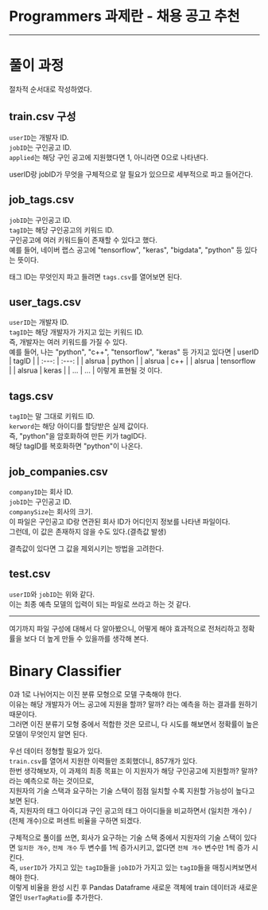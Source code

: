 # Programmers 과제란 - 채용 공고 추천

---
# 풀이 과정
절차적 순서대로 작성하였다.     

## train.csv 구성
`userID`는 개발자 ID.      
`jobID`는 구인공고 ID.      
`applied`는 해당 구인 공고에 지원했다면 1, 아니라면 0으로 나타낸다.        

userID랑 jobID가 무엇을 구체적으로 알 필요가 있으므로 세부적으로 파고 들어간다.      

## job_tags.csv
`jobID`는 구인공고 ID.      
`tagID`는 해당 구인공고의 키워드 ID.       
구인공고에 여러 키워드들이 존재할 수 있다고 했다.        
예를 들어, 네이버 랩스 공고에 "tensorflow", "keras", "bigdata", "python" 등 있다는 뜻이다.     

태그 ID는 무엇인지 파고 들려면 `tags.csv`를 열어보면 된다.       

## user_tags.csv
`userID`는 개발자 ID.       
`tagID`는 해당 개발자가 가지고 있는 키워드 ID.     
즉, 개발자는 여러 키워드를 가질 수 있다.        
예를 들어, 나는 "python", "c++", "tensorflow", "keras" 등 가지고 있다면
| userID | tagID |
| :---: | :---: |
| alsrua | python |
| alsrua | c++ |
| alsrua | tensorflow |
| alsrua | keras |
| ... | ... |
이렇게 표현될 것 이다.       

## tags.csv
`tagID`는 말 그대로 키워드 ID.      
`kerword`는 해당 아이디를 할당받은 실제 값이다.     
즉, "python"을 암호화하여 만든 키가 tagID다.       
해당 tagID를 복호화하면 "python"이 나온다.      

## job_companies.csv
`companyID`는 회사 ID.        
`jobID`는 구인공고 ID.       
`companySize`는 회사의 크기.      
이 파일은 구인공고 ID랑 연관된 회사 ID가 어디인지 정보를 나타낸 파일이다.       
그런데, 이 값은 존재하지 않을 수도 있다.(결측값 발생)        

결측값이 있다면 그 값을 제외시키는 방법을 고려한다.       

## test.csv
`userID`와 `jobID`는 위와 같다.       
이는 최종 예측 모델의 입력이 되는 파일로 쓰라고 하는 것 같다.        

---

여기까지 파일 구성에 대해서 다 알아봤으니, 어떻게 해야 효과적으로 전처리하고 정확률을 보다 더 높게 만들 수 있을까를 생각해 본다.

# Binary Classifier
0과 1로 나뉘어지는 이진 분류 모형으로 모델 구축해야 한다.      
이유는 해당 개발자가 어느 공고에 지원을 할까? 말까? 라는 예측을 하는 결과를 원하기 때문이다.      
그러면 이진 분류기 모형 중에서 적합한 것은 모르니, 다 시도를 해보면서 정확률이 높은 모델이 무엇인지 알면 된다.        

우선 데이터 정형할 필요가 있다.      
`train.csv`를 열어서 지원한 이력들만 조회했더니, 857개가 있다.      
한번 생각해보자, 이 과제의 최종 목표는 이 지원자가 해당 구인공고에 지원할까? 말까? 라는 예측으로 하는 것이므로,       
지원자의 기술 스택과 요구하는 기술 스택이 점점 일치할 수록 지원할 가능성이 높다고 보면 된다.       
즉, 지원자의 태그 아이디과 구인 공고의 태그 아이디들을 비교하면서 (일치한 개수) / (전체 개수)으로 퍼센트 비율을 구하면 되겠다.     

구체적으로 풀이를 쓰면, 회사가 요구하는 기술 스택 중에서 지원자의 기술 스택이 있다면 `일치한 개수`, `전체 개수` 두 변수를 1씩 증가시키고, 없다면 `전체 개수` 변수만 1씩 증가 시킨다.       
즉, `userID`가 가지고 있는 `tagID`들을 `jobID`가 가지고 있는 `tagID`들을 매칭시켜보면서 해야 한다.      
이렇게 비율을 완성 시킨 후 Pandas Dataframe 새로운 객체에 train 데이터과 새로운 열인 `UserTagRatio`를 추가한다.
